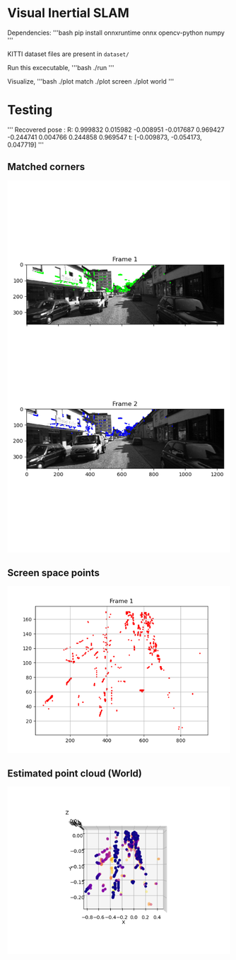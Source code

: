 # Visual Inertial SLAM
Dependencies:
'''bash
pip install onnxruntime onnx opencv-python numpy
'''

KITTI dataset files are present in `dataset/`

Run this excecutable,
'''bash
./run
'''

Visualize,
'''bash
./plot match
./plot screen
./plot world
'''

# Testing

'''
Recovered pose :
R:
   0.999832  0.015982 -0.008951
  -0.017687  0.969427 -0.244741
   0.004766  0.244858  0.969547
t: [-0.009873, -0.054173, 0.047719]
'''
## Matched corners
![Match](figs/match.png)

## Screen space points
![Screen](figs/screen.png)

## Estimated point cloud (World)
![World](figs/world.png)